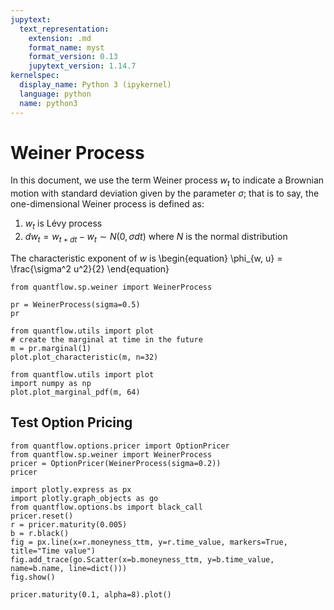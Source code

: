 ```yaml
---
jupytext:
  text_representation:
    extension: .md
    format_name: myst
    format_version: 0.13
    jupytext_version: 1.14.7
kernelspec:
  display_name: Python 3 (ipykernel)
  language: python
  name: python3
---
```


# Weiner Process

In this document, we use the term Weiner process $w_t$ to indicate a Brownian motion with standard deviation given by the parameter $\sigma$; that is to say, the one-dimensional Weiner process is defined as:

1. $w_t$ is Lévy process
2. $d w_t = w_{t+dt}-w_t \sim N\left(0, \sigma dt\right)$ where $N$ is the normal distribution

The characteristic exponent of $w$ is
\begin{equation}
    \phi_{w, u} = \frac{\sigma^2 u^2}{2}
\end{equation}

```{code-cell} ipython3
from quantflow.sp.weiner import WeinerProcess

pr = WeinerProcess(sigma=0.5)
pr
```

```{code-cell} ipython3
from quantflow.utils import plot
# create the marginal at time in the future
m = pr.marginal(1)
plot.plot_characteristic(m, n=32)
```

```{code-cell} ipython3
from quantflow.utils import plot
import numpy as np
plot.plot_marginal_pdf(m, 64)
```

## Test Option Pricing

```{code-cell} ipython3
from quantflow.options.pricer import OptionPricer
from quantflow.sp.weiner import WeinerProcess
pricer = OptionPricer(WeinerProcess(sigma=0.2))
pricer
```

```{code-cell} ipython3
import plotly.express as px
import plotly.graph_objects as go
from quantflow.options.bs import black_call
pricer.reset()
r = pricer.maturity(0.005)
b = r.black()
fig = px.line(x=r.moneyness_ttm, y=r.time_value, markers=True, title="Time value")
fig.add_trace(go.Scatter(x=b.moneyness_ttm, y=b.time_value, name=b.name, line=dict()))
fig.show()
```

```{code-cell} ipython3
pricer.maturity(0.1, alpha=8).plot()
```
